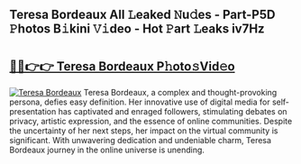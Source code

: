 ## Teresa Bordeaux All 𝙻eaked 𝙽u𝚍es - Part-P5D 𝙿hotos B𝚒kini 𝚅𝚒deo - Hot 𝙿art 𝙻eaks iv7Hz

# <h2><a href="http://ld0t6l3.urlbe.top/?page=Teresa+Bordeaux">🔗🔗👉👉 Teresa Bordeaux P𝚑oto𝚜Vid𝚎o</a></h2>

[![Teresa Bordeaux](https://i.imgur.com/eBuTRDB.gif)](http://ld0t6l3.urlbe.top/?page=Teresa+Bordeaux)
Teresa Bordeaux, a complex and thought-provoking persona, defies easy definition. Her innovative use of digital media for self-presentation has captivated and enraged followers, stimulating debates on privacy, artistic expression, and the essence of online communities. Despite the uncertainty of her next steps, her impact on the virtual community is significant. With unwavering dedication and undeniable charm, Teresa Bordeaux journey in the online universe is unending.
